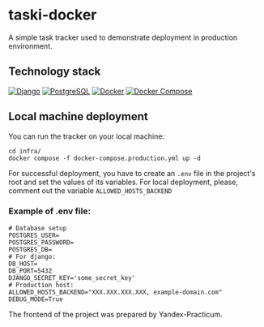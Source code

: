 # taski-docker

A simple task tracker used to demonstrate deployment in production environment.

## Technology stack
[![Django](https://img.shields.io/badge/-Django-092E20?style=flat&logo=django&logoColor=white)](https://www.djangoproject.com/)
[![PostgreSQL](https://img.shields.io/badge/-PostgreSQL-336791?style=flat&logo=postgresql&logoColor=white)](https://www.postgresql.org/)
[![Docker](https://img.shields.io/badge/-Docker-2496ED?style=flat&logo=docker&logoColor=white)](https://www.docker.com/)
[![Docker Compose](https://img.shields.io/badge/-Docker--compose-2496ED?style=flat&logo=docker&logoColor=white)](https://docs.docker.com/compose/)

## Local machine deployment
You can run the tracker on your local machine:
```
cd infra/
docker compose -f docker-compose.production.yml up -d
```

For successful deployment, you have to create an `.env` file in the project's root and set the values of its variables. For local deployment, please, comment out the variable `ALLOWED_HOSTS_BACKEND`

### Example of .env file:
```
# Database setup
POSTGRES_USER=
POSTGRES_PASSWORD=
POSTGRES_DB=
# For django:
DB_HOST=
DB_PORT=5432
DJANGO_SECRET_KEY='some_secret_key'
# Production host:
ALLOWED_HOSTS_BACKEND="XXX.XXX.XXX.XXX, example-domain.com"
DEBUG_MODE=True
```                                  

The frontend of the project was prepared by Yandex-Practicum. 

